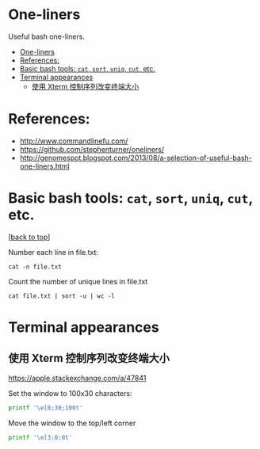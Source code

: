 # One-liners

Useful bash one-liners.

[TOC levels=1-3]: # " "

- [One-liners](#one-liners)
- [References:](#references)
- [Basic bash tools: `cat`, `sort`, `uniq`, `cut`, etc.](#basic-bash-tools-cat-sort-uniq-cut-etc)
- [Terminal appearances](#terminal-appearances)
    - [使用 Xterm 控制序列改变终端大小](#使用-xterm-控制序列改变终端大小)


# References:

* http://www.commandlinefu.com/
* https://github.com/stephenturner/oneliners/
* http://genomespot.blogspot.com/2013/08/a-selection-of-useful-bash-one-liners.html

# Basic bash tools: `cat`, `sort`, `uniq`, `cut`, etc.

[[back to top](#one-liners)]

Number each line in file.txt:

    cat -n file.txt

Count the number of unique lines in file.txt

    cat file.txt | sort -u | wc -l
# Terminal appearances


## 使用 Xterm 控制序列改变终端大小

https://apple.stackexchange.com/a/47841

Set the window to 100x30 characters:

```bash
printf '\e[8;30;100t'
```

Move the window to the top/left corner

```bash
printf '\e[3;0;0t'
```

